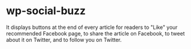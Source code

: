 # wp-social-buzz
It displays buttons at the end of every article for readers to "Like" your recommended Facebook page, to share the article on Facebook, to tweet about it on Twitter, and to follow you on Twitter.
